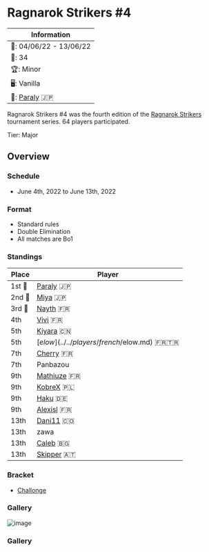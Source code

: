 # Ragnarok Strikers #4

|Information|
|-|
|:calendar:: 04/06/22 - 13/06/22|
|:busts_in_silhouette:: 34|
|:trophy:: Minor|
|:desktop_computer:: Vanilla|
|:1st_place_medal:: [Paraly](../../players/japanese/paraly.md) :jp:|

Ragnarok Strikers #4 was the fourth edition of the [Ragnarok Strikers](ragnamain.md) tournament series.
64 players participated.

Tier: Major

## Overview

### Schedule
- June 4th, 2022 to June 13th, 2022

### Format
- Standard rules
- Double Elimination
- All matches are Bo1

### Standings

|Place|Player|
|-|-|
|1st :1st_place_medal:|[Paraly](../../players/japanese/paraly.md) :jp:|
|2nd :2nd_place_medal:|[Miya](../../players/japanese/miya.md) :jp:|
|3rd :3rd_place_medal:|[Nayth](../../players/french/nayth.md) :fr:|
|4th|[Vivi](../../players/french/vivi.md) :fr:|
|5th|[Kiyara](../../players/chinese/kiyara.md) :cn:|
|5th|[$elow](../../players/french/$elow.md) :fr::tr:|
|7th|[Cherry](../../players/french/cherry.md) :fr:|
|7th|Panbazou|
|9th|[Mathiuze](../../players/french/mathiuze.md) :fr:|
|9th|[KobreX](../../players/polish/kobr3x.md) :poland:|
|9th|[Haku](../../players/german/haku.md) :de:|
|9th|[Alexisl](../../players/french/alexisl.md) :fr:|
|13th|[Dani11](../../players/colombian/dani11.md) :colombia:|
|13th|zawa
|13th|[Caleb](../../players/bulgarian/caleb.md) :bulgaria:|
|13th|[Skipper](../../players/austrian/skipper.md) :austria:|

### Bracket
- [Challonge](https://challonge.com/bme7jknv)

### Gallery

![image](https://github.com/inabikarilibrary/inalib/assets/110833255/8257fc96-f8b0-4a82-9181-b6e13b700a6e)


### Gallery
